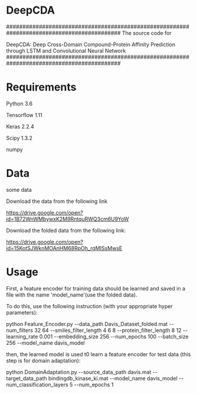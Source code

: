 # DeepCDA

###########################################################################################
The source code for                                                                                             
                                                                                                                
DeepCDA: Deep Cross-Domain Compound-Protein Affinity Prediction through LSTM and Convolutional Neural Network   
###########################################################################################

# Requirements

Python 3.6

Tensorflow 1.11

Keras 2.2.4

Scipy 1.3.2

numpy


# Data

some data

Download the data from the following link

https://drive.google.com/open?id=1B72WnWMbywxK2M9RntquRWQ3cm6U9YoW

Download the folded data from the following link:

https://drive.google.com/open?id=15KotSJWknMOAnHM68RpOh_rqMISsMwsE

# Usage

First, a feature encoder for training data should be learned and saved in a file with the name 'model_name'(use the folded data).

To do this, use the following instruction (with your appropriate hyper parameters):

python Feature_Encoder.py --data_path Davis_Dataset_folded.mat --num_filters 32 64 --smiles_filter_length 4 6 8 --protein_filter_length 8 12 --learning_rate 0.001 --embedding_size 256 --num_epochs 100 --batch_size 256 --model_name davis_model


then, the learned model is used t0 learn a feature encoder for test data (this step is for domain adaptation):

python DomainAdaptation.py --source_data_path davis.mat --target_data_path bindingdb_kinase_ki.mat --model_name davis_model --num_classification_layers 5 --num_epochs 1

